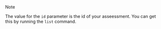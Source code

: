 > [!Note]
> The value for the `id` parameter is the id of your asseessment. You can get this by running the `list` command.
